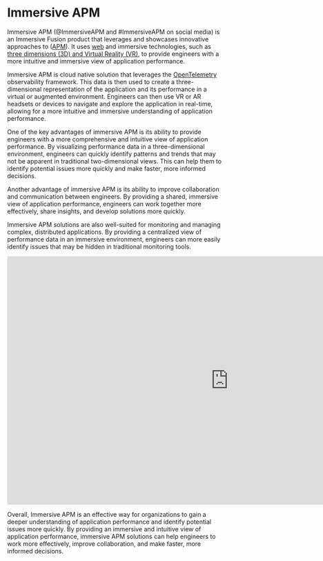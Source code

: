 # Immersive APM

Immersive APM (&commat;ImmersiveAPM and #ImmersiveAPM on social media) is an Immersive Fusion product that leverages and showcases innovative approaches to ([APM](../.././Terms-and-Concepts/APM/index.md)). It uses [web](../../../Analysis-and-Visualization/Web-and-Mobile/index.md) and immersive technologies, such as [three dimensions (3D) and Virtual Reality (VR)](../../../Analysis-and-Visualization/3D-and-VR/index.md), to provide engineers with a more intuitive and immersive view of application performance.

Immersive APM is cloud native solution that leverages the [OpenTelemetry](../Observability/Frameworks/OpenTelemetry/index.md) observability framework. This data is then used to create a three-dimensional representation of the application and its performance in a virtual or augmented environment. Engineers can then use VR or AR headsets or devices to navigate and explore the application in real-time, allowing for a more intuitive and immersive understanding of application performance.

One of the key advantages of immersive APM is its ability to provide engineers with a more comprehensive and intuitive view of application performance. By visualizing performance data in a three-dimensional environment, engineers can quickly identify patterns and trends that may not be apparent in traditional two-dimensional views. This can help them to identify potential issues more quickly and make faster, more informed decisions.

Another advantage of immersive APM is its ability to improve collaboration and communication between engineers. By providing a shared, immersive view of application performance, engineers can work together more effectively, share insights, and develop solutions more quickly.

Immersive APM solutions are also well-suited for monitoring and managing complex, distributed applications. By providing a centralized view of performance data in an immersive environment, engineers can more easily identify issues that may be hidden in traditional monitoring tools.

<iframe width="1024" height="576" src="https://www.youtube.com/embed/ECE2sYKaTGs?si=BcF81WSK97wIeBwu&amp;start=3" title="YouTube video player" frameborder="0" allow="accelerometer; autoplay; clipboard-write; encrypted-media; gyroscope; picture-in-picture; web-share" referrerpolicy="strict-origin-when-cross-origin" allowfullscreen></iframe>

Overall, Immersive APM is an effective way for organizations to gain a deeper understanding of application performance and identify potential issues more quickly. By providing an immersive and intuitive view of application performance, immersive APM solutions can help engineers to work more effectively, improve collaboration, and make faster, more informed decisions.

